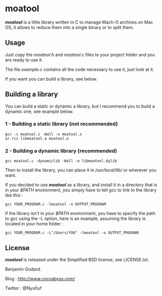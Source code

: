 # moatool #

***moatool*** is a little library written in C to manage Mach-O archives on Mac OS, it allows to reduce them into a single binary or to split them.


## Usage ##

Just copy the *moatool.h* and *moatool.c* files to your project folder and you are ready to use it.

The file *example.c* contains all the code necessary to use it, just look at it.

If you want you can build a library, see below.


## Building a library ##

You can build a static or dynamic a library, but I recommend you to build a dynamic one, see example below.

### 1 - Building a static library (not recommended) ###

	gcc -c moatool.c -Wall -o moatool.o
	ar rcs libmoatool.a moatool.o

### 2 - Building a dynamic library (recommended) ###

	gcc moatool.c -dynamiclib -Wall -o libmoatool.dylib

Then to install the library, you can place it in */usr/local/lib/* or wherever you want.

If you decided to use ***moatool*** as a library, and install it in a directory that is in your *$PATH* environment, you simply have to tell gcc to link to the library like this :

	gcc YOUR_PROGRAM.c -lmoatool -o OUTPUT_PROGRAM
	
If the library isn't in your *$PATH* environment, you have to specify the path to gcc using the -L option, here is an example, assuming the library is located in your home folder :

	gcc YOUR_PROGRAM.c -L"/Users/YOU" -lmoatool -o OUTPUT_PROGRAM


## License ##

***moatool*** is released under the Simplified BSD license, see LICENSE.txt.

Benjamin Godard.

Blog : <http://www.cocoabyss.com/>

Twitter : @Nyx0uf
